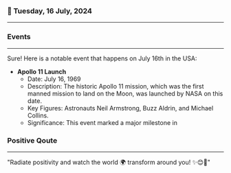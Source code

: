 ### 📅 Tuesday, 16 July, 2024
------
### Events
------
Sure! Here is a notable event that happens on July 16th in the USA:

- **Apollo 11 Launch**
  - Date: July 16, 1969
  - Description: The historic Apollo 11 mission, which was the first manned mission to land on the Moon, was launched by NASA on this date.
  - Key Figures: Astronauts Neil Armstrong, Buzz Aldrin, and Michael Collins.
  - Significance: This event marked a major milestone in
### Positive Qoute
------
"Radiate positivity and watch the world 🌍 transform around you! ✨😊💖"
